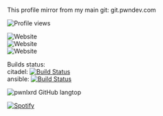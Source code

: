 This profile mirror from my main git: git.pwndev.com  
  
![Profile views](https://gpvc.arturio.dev/pwnlxrd) 
  
![Website](https://shields.pwndev.com:/website?label=pwndev.com&style=for-the-badge&url=https%3A%2F%2Fpwndev.com)  
![Website](https://shields.pwndev.com:/website?label=git.pwndev.com&style=for-the-badge&url=https%3A%2F%2Fpwndev.com)  
![Website](https://shields.pwndev.com:/website?label=shields.pwndev.com&style=for-the-badge&url=https%3A%2F%2Fshields.pwndev.com)  

  
Builds status:  
citadel: [![Build Status](https://drone.pwndev.com/api/badges/pwnlxrd/Citadel/status.svg)](https://drone.pwndev.com/pwnlxrd/Citadel)  
ansible: [![Build Status](https://drone.pwndev.com/api/badges/Pantheon/ansible/status.svg)](https://drone.pwndev.com/Pantheon/ansible)  
  
   

<!-- ![pwnlxrd GitHub contributions](https://github-readme-streak-stats.herokuapp.com/?user=pwnlxrd&theme=react&border=61dafb&hide_border=true)

![pwnlxrd GitHub stats](https://github-readme-stats.vercel.app/api?username=pwnlxrd&show_icons=true&theme=react&border_color=61dafb&hide_border=true) -->

![pwnlxrd GitHub langtop](https://github-readme-stats.vercel.app/api/top-langs/?username=pwnlxrd&hide=c%23,powershell,Mathematica,Ruby,Objective-C,Objective-C%2b%2b,Cuda&title_color=61dafb&text_color=ffffff&icon_color=61dafb&bg_color=20232a&langs_count=8&layout=compact&border_color=61dafb&hide_border=true)


[![Spotify](https://pwnlxrd.vercel.app/api/spotify)](https://open.spotify.com/user/lxrd)